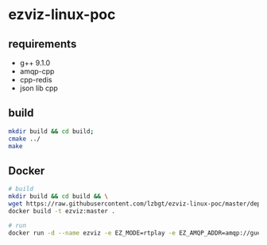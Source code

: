 # ezviz-linux-poc
## requirements
- g++ 9.1.0
- amqp-cpp
- cpp-redis
- json lib cpp
## build

```bash
mkdir build && cd build;
cmake ../
make
```
## Docker
```bash
# build
mkdir build && cd build && \
wget https://raw.githubusercontent.com/lzbgt/ezviz-linux-poc/master/deployment/Dockerfile && \
docker build -t ezviz:master .

# run
docker run -d --name ezviz -e EZ_MODE=rtplay -e EZ_AMQP_ADDR=amqp://guest:guest@10.10.102.104:5672/ -e EZ_REDIS_ADDR=10.10.102.104 -e EZ_APISRV_ADDR="10.10.102.12:8080" -e EZ_REDIS_PORT=6379 ezviz:master

```
